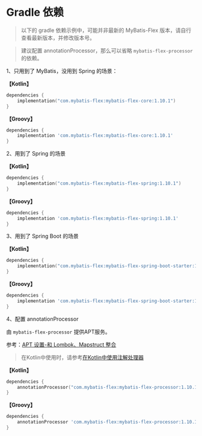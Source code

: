 # Gradle 依赖

> 以下的 gradle 依赖示例中，可能并非最新的 MyBatis-Flex 版本，请自行查看最新版本，并修改版本号。

> 建议配置 annotationProcessor，那么可以省略 `mybatis-flex-processor` 的依赖。

1、只用到了 MyBatis，没用到 Spring 的场景：

**【Kotlin】**

```kotlin
dependencies {
    implementation("com.mybatis-flex:mybatis-flex-core:1.10.1")
}
```

**【Groovy】**

```groovy
dependencies {
    implementation 'com.mybatis-flex:mybatis-flex-core:1.10.1'
}
```

2、用到了 Spring 的场景

**【Kotlin】**

```kotlin
dependencies {
    implementation("com.mybatis-flex:mybatis-flex-spring:1.10.1")
}
```

**【Groovy】**

```groovy
dependencies {
    implementation 'com.mybatis-flex:mybatis-flex-spring:1.10.1'
}
```

3、用到了 Spring Boot 的场景

**【Kotlin】**

```kotlin
dependencies {
    implementation("com.mybatis-flex:mybatis-flex-spring-boot-starter:1.10.1")
}
```

**【Groovy】**

```groovy
dependencies {
    implementation 'com.mybatis-flex:mybatis-flex-spring-boot-starter:1.10.1'
}
```

4、配置 annotationProcessor

由 `mybatis-flex-processor` 提供APT服务。

参考：[APT 设置-和 Lombok、Mapstruct 整合](../others/apt.md)

> 在Kotlin中使用时，请参考[在Kotlin中使用注解处理器](../others/kapt.md)

**【Kotlin】**

```kotlin
dependencies {
    annotationProcessor("com.mybatis-flex:mybatis-flex-processor:1.10.1")
}
```

**【Groovy】**

```groovy
dependencies {
    annotationProcessor 'com.mybatis-flex:mybatis-flex-processor:1.10.1'
}
```

